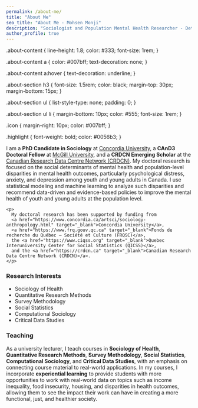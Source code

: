 ```yaml
---
permalink: /about-me/
title: "About Me"
seo_title: "About Me - Mohsen Monji"
description: "Sociologist and Population Mental Health Researcher - Detailed Bio"
author_profile: true
---
```


<style>
  .about-section {
    margin-bottom: 40px;
  }
</style>


  .about-content {
    line-height: 1.8;
    color: #333;
    font-size: 1rem;
  }

  .about-content a {
    color: #007bff;
    text-decoration: none;
  }

  .about-content a:hover {
    text-decoration: underline;
  }

  .about-section h3 {
    font-size: 1.5rem;
    color: black;
    margin-top: 30px;
    margin-bottom: 15px;
  }

  .about-section ul {
    list-style-type: none;
    padding: 0;
  }

  .about-section ul li {
    margin-bottom: 10px;
    color: #555;
    font-size: 1rem;
  }

  .icon {
    margin-right: 10px;
    color: #007bff;
  }

  .highlight {
    font-weight: bold;
    color: #0056b3;
  }
</style>

<div class="about-section">
  <div class="about-content">
    <p>
      I am a <strong>PhD Candidate in Sociology</strong> at 
      <a href="https://www.concordia.ca/artsci/sociology-anthropology.html" target="_blank">Concordia University</a>, 
      a <strong>CAnD3 Doctoral Fellow</strong> at 
      <a href="https://www.mcgill.ca/cand3/our-people/fellows-2024-25" target="_blank">McGill University</a>, 
      and a <strong>CRDCN Emerging Scholar</strong> at the 
      <a href="https://crdcn.ca" target="_blank">Canadian Research Data Centre Network (CRDCN)</a>. My doctoral research is focused on the 
      <span class="highlight">social determinants of mental health</span> and population-level disparities in mental health outcomes, particularly psychological distress, anxiety, and depression among youth and young adults in Canada. 
      I use statistical modeling and machine learning to analyze such disparities and recommend data-driven and evidence-based policies to improve the mental health of youth and young adults at the population level.
    </p>

    <p>
      My doctoral research has been supported by funding from 
      <a href="https://www.concordia.ca/artsci/sociology-anthropology.html" target="_blank">Concordia University</a>, 
      <a href="https://www.frq.gouv.qc.ca" target="_blank">Fonds de recherche du Québec – Société et Culture (FRQSC)</a>, 
      the <a href="https://www.ciqss.org" target="_blank">Quebec Interuniversity Center for Social Statistics (QICSS)</a>, 
      and the <a href="https://crdcn.ca" target="_blank">Canadian Research Data Centre Network (CRDCN)</a>.
    </p>
  </div>

  <div class="about-content">
    <h3>Research Interests</h3>
    <ul>
     <li><i class="fas fa-pills icon"></i> Sociology of Health</li>
      <li><i class="fas fa-database icon"></i> Quantitative Research Methods</li>
      <li><i class="fas fa-chart-line icon"></i> Survey Methodology</li>
      <li><i class="fas fa-table icon"></i> Social Statistics</li>
      <li><i class="fas fa-laptop-code icon"></i> Computational Sociology</li>
      <li><i class="fas fa-database icon"></i> Critical Data Studies</li>
    </ul>
  </div>

  <div class="about-content">
    <h3>Teaching</h3>
    <p>
      As a university lecturer, I teach courses in <strong>Sociology of Health</strong>, 
      <strong>Quantitative Research Methods</strong>, <strong>Survey Methodology</strong>, 
      <strong>Social Statistics</strong>, <strong>Computational Sociology</strong>, and 
      <strong>Critical Data Studies</strong>, with an emphasis on connecting course material to real-world applications. In my courses, I incorporate 
      <strong>experiential learning</strong> to provide students with more opportunities to work with real-world data on topics such as income inequality, food insecurity, housing, and disparities in health outcomes, allowing them to see the impact their work can have in creating a more 
      <span class="highlight">functional</span>, <span class="highlight">just</span>, and <span class="highlight">healthier society</span>.
    </p>
  </div>
</div>

